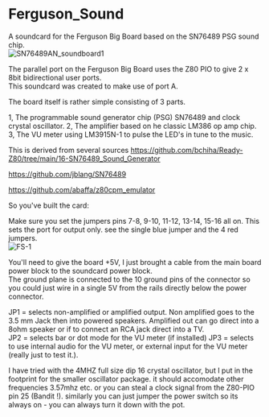 # Ferguson_Sound
A soundcard for the Ferguson Big Board based on the SN76489 PSG sound chip.   
![SN76489AN_soundboard1](https://github.com/user-attachments/assets/5053c796-8be4-4c9b-b8f4-1175f97176e0)

The parallel port on the Ferguson Big Board uses the Z80 PIO to give 2 x 8bit bidirectional user ports.  
This soundcard was created to make use of port A. 

The board itself is rather simple consisting of 3 parts. 

1, The programmable sound generator chip (PSG) SN76489 and clock crystal oscillator. 
2, The amplifier based on he classic LM386 op amp chip. 
3, The VU meter using LM3915N-1 to pulse the LED's in tune to the music.  

This is derived from several sources 
https://github.com/bchiha/Ready-Z80/tree/main/16-SN76489_Sound_Generator 

https://github.com/jblang/SN76489

https://github.com/abaffa/z80cpm_emulator

So you've built the card: 

Make sure you set the jumpers pins 7-8, 9-10, 11-12, 13-14, 15-16 all on.  This sets the port for output only.
see the single blue jumper and the 4 red jumpers.  
![FS-1](https://github.com/user-attachments/assets/c3136a83-06ee-40ab-99eb-81af4cd1815d)

You'll need to give the board +5V, I just brought a cable from the main board power block to the soundcard power block.  
The ground plane is connected to the 10 ground pins of the connector so you could just wire in a single 5V from the rails directly below the power connector.

JP1 = selects non-amplified or amplified output.  Non amplified goes to the 3.5 mm Jack then into powered speakers.   Amplified out can go direct into a 8ohm speaker or if to connect an RCA jack direct into a TV.   
JP2 = selects bar or dot mode for the VU meter (if installed) 
JP3 = selects to use internal audio for the VU meter, or external input for the VU meter (really just to test it.).    

I have tried with the 4MHZ full size dip 16 crystal oscillator, but I put in the footprint for the smaller oscillator package.  it should accomodate other frequencies 3.57mhz etc.  or you can steal a clock signal from the Z80-PIO pin 25 (Bandit !). 
similarly you can just jumper the power switch so its always on - you can always turn it down with the pot.       
